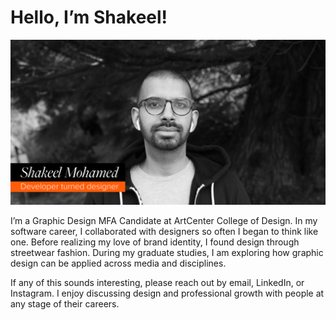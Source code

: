 # Hello, I’m Shakeel! 

![Shakeel Mohamed black and white headshot](./opengraph-default.png)

I’m a Graphic Design MFA Candidate at ArtCenter College of Design. In my software career, I collaborated with designers so often I began to think like one. Before realizing my love of brand identity, I found design through streetwear fashion. During my graduate studies, I am exploring how graphic design can be applied across media and disciplines.

If any of this sounds interesting, please reach out by email, LinkedIn, or Instagram. I enjoy discussing design and professional growth with people at any stage of their careers.

<!--
**shakeelmohamed/shakeelmohamed** is a ✨ _special_ ✨ repository because its `README.md` (this file) appears on your GitHub profile.

Here are some ideas to get you started:

- 🔭 I’m currently working on ...
- 🌱 I’m currently learning ...
- 👯 I’m looking to collaborate on ...
- 🤔 I’m looking for help with ...
- 💬 Ask me about ...
- 📫 How to reach me: ...
- 😄 Pronouns: ...
- ⚡ Fun fact: ...
-->
